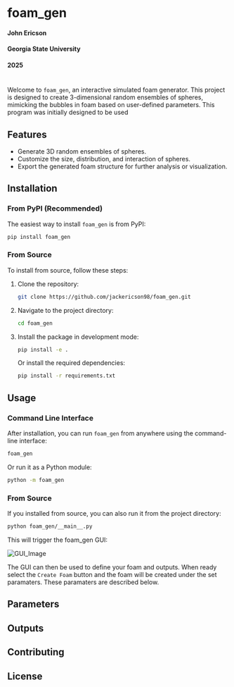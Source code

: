 # foam_gen

#### John Ericson
#### Georgia State University
#### 2025

#

Welcome to `foam_gen`, an interactive simulated foam generator. This project is designed to create 3-dimensional random ensembles of spheres, mimicking the bubbles in foam based on user-defined parameters. This program was initially designed to be used 

## Features

- Generate 3D random ensembles of spheres.
- Customize the size, distribution, and interaction of spheres.
- Export the generated foam structure for further analysis or visualization.

## Installation

### From PyPI (Recommended)

The easiest way to install `foam_gen` is from PyPI:

```bash
pip install foam_gen
```

### From Source

To install from source, follow these steps:

1. Clone the repository:
   ```bash
   git clone https://github.com/jackericson98/foam_gen.git
   ```
2. Navigate to the project directory:
   ```bash
   cd foam_gen
   ```
3. Install the package in development mode:
   ```bash
   pip install -e .
   ```
   
   Or install the required dependencies:
   ```bash
   pip install -r requirements.txt
   ```

## Usage

### Command Line Interface

After installation, you can run `foam_gen` from anywhere using the command-line interface:

```bash
foam_gen
```

Or run it as a Python module:

```bash
python -m foam_gen
```

### From Source

If you installed from source, you can also run it from the project directory:

```bash
python foam_gen/__main__.py
```
This will trigger the foam_gen GUI:

![GUI_Image](https://github.com/user-attachments/assets/b31fb1ec-0f2f-4fd3-8af5-a1d4a0a170b6)

The GUI can then be used to define your foam and outputs. When ready select the `Create Foam` button and the foam will be created under the set paramaters. These paramaters are described below. 

## Parameters



## Outputs

## Contributing


## License

   
